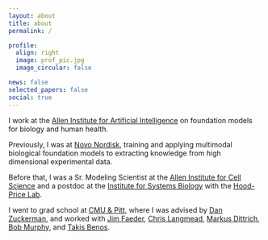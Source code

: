 ```yaml
---
layout: about
title: about
permalink: /

profile:
  align: right
  image: prof_pic.jpg
  image_circular: false

news: false
selected_papers: false
social: true
---
```


I work at the [Allen Institute for Artificial Intelligence](https://allenai.org) on foundation models for biology and human health.

Previously, I was at [Novo Nordisk](https://www.novonordisk-us.com/about/who-we-are.html), training and applying multimodal biological foundation models to extracting knowledge from high dimensional experimental data.

Before that, I was a Sr. Modeling Scientist at the [Allen Institute for Cell Science](https://www.allencell.org/) and a postdoc at the [Institute for Systems Biology](https://www.systemsbiology.org/) with the [Hood-Price Lab](https://isbscience.org/people/labs/hood-price-lab/).

I went to grad school at [CMU & Pitt](http://www.compbio.cmu.edu/), where I was advised by [Dan Zuckerman](https://www.ohsu.edu/xd/education/schools/school-of-medicine/departments/basic-science-departments/biomedical-engineering/bme-labs/zuckerman-lab/index.cfm), and worked with [Jim Faeder](http://www.csb.pitt.edu/Faculty/Faeder/), [Chris Langmead](http://www.cs.cmu.edu/~cjl/), [Markus Dittrich](https://bioteam.net/bio/markus-dittrich/), [Bob Murphy](http://murphylab.web.cmu.edu), and [Takis Benos](http://www.csb.pitt.edu/Faculty/benos/).
